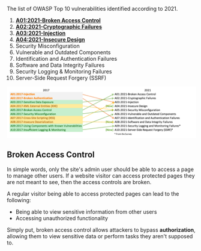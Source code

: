 The list of OWASP Top 10 vulnerabilities identified according to 2021.
1. [**A01:2021-Broken Access Control**](https://owasp.org/Top10/A01_2021-Broken_Access_Control/)
2. [**A02:2021-Cryptographic Failures**](https://owasp.org/Top10/A02_2021-Cryptographic_Failures/)
3. [**A03:2021-Injection**](https://owasp.org/Top10/A03_2021-Injection/)
4. [**A04:2021-Insecure Design**](https://owasp.org/Top10/A04_2021-Insecure_Design/)
5. Security Misconfiguration
6. Vulnerable and Outdated Components
7. Identification and Authentication Failures
8. Software and Data Integrity Failures
9. Security Logging & Monitoring Failures
10. Server-Side Request Forgery (SSRF)

![](../Pasted%20image%2020250301130321.png)
## Broken Access Control

In simple words,  only the site's admin user should be able to access a page to manage other users. If a website visitor can access protected pages they are not meant to see, then the access controls are broken.

A regular visitor being able to access protected pages can lead to the following:

- Being able to view sensitive information from other users
- Accessing unauthorized functionality

Simply put, broken access control allows attackers to bypass **authorization**, allowing them to view sensitive data or perform tasks they aren't supposed to.